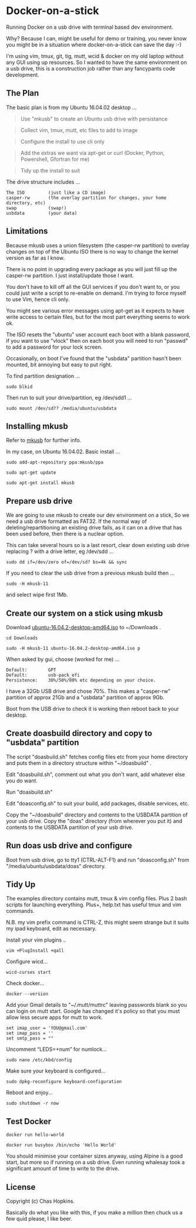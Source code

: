# Docker-on-a-stick

Running Docker on a usb drive with terminal based dev environment.

Why? Because I can, might be useful for demo or training, you never know you might be in a situation 
where docker-on-a-stick can save the day :-) 

I'm using vim, tmux, git, tig, mutt, wcid & docker on my old laptop without any GUI using up 
resources. So I wanted to have the same environment on a usb drive, this is a construction job rather 
than any fancypants code development.



## The Plan

The basic plan is from my Ubuntu 16.04.02 desktop ...

> Use "mkusb" to create an Ubuntu usb drive with persistance

> Collect vim, tmux, mutt, etc files to add to image

> Configure the install to use cli only

> Add the extras we want via apt-get or curl (Docker, Python, Powershell, Gfortran for me)

> Tidy up the install to suit



The drive structure includes ...

    The ISO         (just like a CD image)
    casper-rw       (the overlay partition for changes, your home directory, etc)
    swap            (swap!)
    usbdata         (your data)


    
## Limitations

Because mkusb uses a union filesystem (the casper-rw partition) to overlay changes on top of the Ubuntu ISO 
there is no way to change the kernel version as far as I know.

There is no point in upgrading every package as you will just fill up the casper-rw partition. I just
install/update those I want.

You don't have to kill off all the GUI services if you don't want to, or you could just write a script to 
re-enable on demand. I'm trying to force myself to use Vim, hence cli only.

You might see various error messages using apt-get as it expects to have write access to certain files, but
for the most part everything seems to work ok.

The ISO resets the "ubuntu" user account each boot with a blank password, if you want to use "vlock" then on 
each boot you will need to run "passwd" to add a password for your lock screen.

Occasionally, on boot I've found that the "usbdata" partition hasn't been mounted, bit annoying but easy to
put right.

To find partition designation ...

    sudo blkid

Then run to suit your drive/partition, eg /dev/sdd1 ...
    
    sudo mount /dev/sd?? /media/ubuntu/usbdata


    
## Installing mkusb

Refer to [mkusb](https://help.ubuntu.com/community/mkusb) for further info.

In my case, on Ubuntu 16.04.02. Basic install ...

    sudo add-apt-repository ppa:mkusb/ppa

    sudo apt-get update

    sudo apt-get install mkusb


    
## Prepare usb drive

We are going to use mkusb to create our dev environment on a stick, So we need a usb drive 
formatted as FAT32. If the normal way of deleting/repartitioning an existing drive fails, as it 
can on a drive that has been used before, then there is a nuclear option.

This can take several hours so is a last resort, clear down existing usb drive replacing ? with 
a drive letter, eg /dev/sdd ...

    sudo dd if=/dev/zero of=/dev/sd? bs=4k && sync

If you need to clear the usb drive from a previous mkusb build then ...

    sudo -H mkusb-11

and select wipe first 1Mb.


## Create our system on a stick using mkusb

Download [ubuntu-16.04.2-desktop-amd64.iso](https://www.ubuntu.com/download/desktop) to ~/Downloads .

    cd Downloads

    sudo -H mkusb-11 ubuntu-16.04.2-desktop-amd64.iso p

When asked by gui, choose (worked for me) ...

    Default:        GPT
    Default:        usb-pack_efi
    Persistence:    30%/50%/80% etc depending on your choice.

I have a 32Gb USB drive and chose 70%. This makes a "casper-rw" partition of approx 21Gb and a "usbdata"
partition of approx 9Gb.

Boot from the USB drive to check it is working then reboot back to your desktop.



## Create doasbuild directory and copy to "usbdata" partition

The script "doasbuild.sh" fetches config files etc from your home directory and puts them in a
directory structure within "~/doasbuild" .

Edit "doasbuild.sh", comment out what you don't want, add whatever else you do want.

Run "doasbuild.sh"

Edit "doasconfig.sh" to suit your build, add packages, disable services, etc.

Copy the "~/doasbuild" directory and contents to the USBDATA partition of your usb drive.
Copy the "doas" directory (from wherever you put it) and contents to the USBDATA partition of your usb drive.



## Run doas usb drive and configure

Boot from usb drive, go to tty1 (CTRL-ALT-F1) and run "doasconfig.sh" from "/media/ubuntu/usbdata/doas" directory.



## Tidy Up

The examples directory contains mutt, tmux & vim config files. Plus 2 bash scripts for launching
everything. Plus+, help.txt has useful tmux and vim commands. 

N.B. my vim prefix command is CTRL-Z, this might seem strange but it suits my ipad keyboard, edit as necessary.

Install your vim plugins ..
    
    vim +PlugInstall +qall

Configure wicd...

    wicd-curses start

Check docker...

    docker --version

Add your Gmail details to "~/.mutt/muttrc" leaving passwords blank so you can login on mutt start.
Google has changed it's policy so that you must allow less secure apps for mutt to work.

    set imap_user = 'YOU@gmail.com'
    set imap_pass = ''
    set smtp_pass = ""

Uncomment “LEDS=+num” for numlock...

    sudo nano /etc/kbd/config

Make sure your keyboard is configured...

    sudo dpkg-reconfigure keyboard-configuration

Reboot and enjoy...

    sudo shutdown -r now

    
    
## Test Docker

    docker run hello-world
    
    docker run busybox /bin/echo 'Hello World'
    
You should minimise your container sizes anyway, using Alpine is a good start, but more so if 
running on a usb drive. Even running whalesay took a significant amount of time to write to
the drive.
    


## License

Copyright (c) Chas Hopkins. 

Basically do what you like with this, if you make a million then chuck us a few quid please, I like beer.